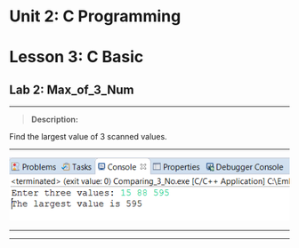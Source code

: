 # Unit 2: C Programming
# Lesson 3: C Basic
## Lab 2: Max_of_3_Num
___
> **Description:**

Find the largest value of 3 scanned values.
___
![Console ScShot](https://raw.githubusercontent.com/Lobna-ElFadali/Embedded-Systems_Diploma/main/U2_C-Programming/L3_C-Basics/Lecture/Labs/Lab2-Max_of_3_Num/Console_Max_of_3_Num.PNG "Console ScreenShot")
___
___






